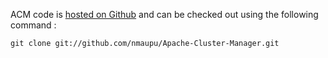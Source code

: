 ACM code is [hosted on Github](https://github.com/nmaupu/Apache-Cluster-Manager/tree) and can be checked out using the following command :

```
git clone git://github.com/nmaupu/Apache-Cluster-Manager.git
```